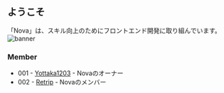 ## ようこそ
「Nova」は、スキル向上のためにフロントエンド開発に取り組んでいます。
![banner](https://github.com/Nova1203/.github/assets/138958366/3fafe354-bdb1-4690-be25-ddc338503f05)

### Member
- 001 - [Yottaka1203](https://github.com/yottaka1203) - Novaのオーナー
- 002 - [Retrip](https://github.com/LastRetrip) - Novaのメンバー
